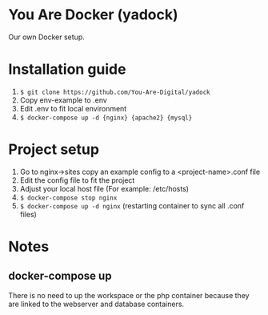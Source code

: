 # You Are Docker (yadock)
Our own Docker setup.

# Installation guide
1. `$ git clone https://github.com/You-Are-Digital/yadock`
2. Copy env-example to .env
3. Edit .env to fit local environment
4. `$ docker-compose up -d {nginx} {apache2} {mysql}`

# Project setup
1. Go to  nginx->sites copy an example config to a \<project-name>.conf file
2. Edit the config file to fit the project
3. Adjust your local host file (For example: /etc/hosts)
4. `$ docker-compose stop nginx`
5. `$ docker-compose up -d nginx` (restarting container to sync all .conf files)

# Notes
## docker-compose up
There is no need to up the workspace or the php container because they are linked to the webserver and database containers.
